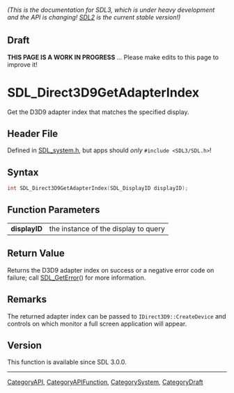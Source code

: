 ###### (This is the documentation for SDL3, which is under heavy development and the API is changing! [SDL2](https://wiki.libsdl.org/SDL2/) is the current stable version!)

## Draft

**THIS PAGE IS A WORK IN PROGRESS** ... Please make edits to this page to improve it!


<!-- #*^*^*^*^*See https://wiki.libsdl.org/SGFunctions for details on editing this page*^*^*^*^* -->
# SDL_Direct3D9GetAdapterIndex

Get the D3D9 adapter index that matches the specified display.

## Header File

Defined in [SDL_system.h](https://github.com/libsdl-org/SDL/blob/main/include/SDL3/SDL_system.h), but apps should _only_ `#include <SDL3/SDL.h>`!

## Syntax

```c
int SDL_Direct3D9GetAdapterIndex(SDL_DisplayID displayID);

```

## Function Parameters

|                   |                                      |
| ----------------- | ------------------------------------ |
| **displayID**     | the instance of the display to query |

## Return Value

Returns the D3D9 adapter index on success or a negative error code on
failure; call [SDL_GetError](SDL_GetError)() for more information.

## Remarks

The returned adapter index can be passed to `IDirect3D9::CreateDevice` and
controls on which monitor a full screen application will appear.

## Version

This function is available since SDL 3.0.0.

----
[CategoryAPI](CategoryAPI), [CategoryAPIFunction](CategoryAPIFunction), [CategorySystem](CategorySystem), [CategoryDraft](CategoryDraft)
<!-- #See the Style Guide for instructions on editing the footer. -->


